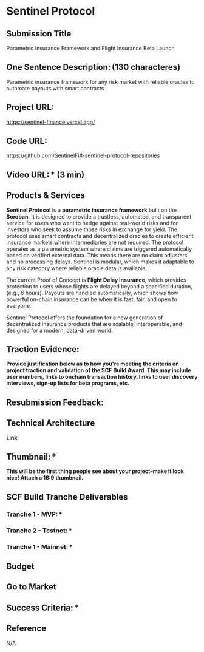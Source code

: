 # Sentinel Protocol

## Submission Title 
Parametric Insurance Framework and Flight Insurance Beta Launch

## One Sentence Description: (130 characteres)
Parametric insurance framework for any risk market with reliable oracles to automate payouts with smart contracts.

## Project URL:
https://sentinel-finance.vercel.app/

## Code URL: 
https://github.com/SentinelFi#-sentinel-protocol-repositories

## Video URL: * (3 min)

## Products & Services

**Sentinel Protocol** is a **parametric insurance framework** built on the **Soroban**. It is designed to provide a trustless, automated, and transparent service for users who want to hedge against real-world risks and for investors who seek to assume those risks in exchange for yield. The protocol uses smart contracts and decentralized oracles to create efficient insurance markets where intermediaries are not required. The protocol operates as a parametric system where claims are triggered automatically based on verified external data. This means there are no claim adjusters and no processing delays. Sentinel is modular, which makes it adaptable to any risk category where reliable oracle data is available.

The current Proof of Concept is **Flight Delay Insurance**, which provides protection to users whose flights are delayed beyond a specified duration, (e.g., 6 hours). Payouts are handled automatically, which shows how powerful on-chain insurance can be when it is fast, fair, and open to everyone.

Sentinel Protocol offers the foundation for a new generation of decentralized insurance products that are scalable, interoperable, and designed for a modern, data-driven world.

## Traction Evidence: 

**Provide justification below as to how you're meeting the criteria on project traction and validation of the SCF Build Award. This may include user numbers, links to onchain transaction history, links to user discovery interviews, sign-up lists for beta programs, etc.**


## Resubmission Feedback:

## Technical Architecture
**Link** 

## Thumbnail: *

**This will be the first thing people see about your project–make it look nice! Attach a 16:9 thumbnail.**

## SCF Build Tranche Deliverables

### Tranche 1 - MVP: *
### Tranche 2 - Testnet: *
### Tranche 1 - Mainnet: *

## Budget

## Go to Market 

## Success Criteria: *

## Reference 

N/A 